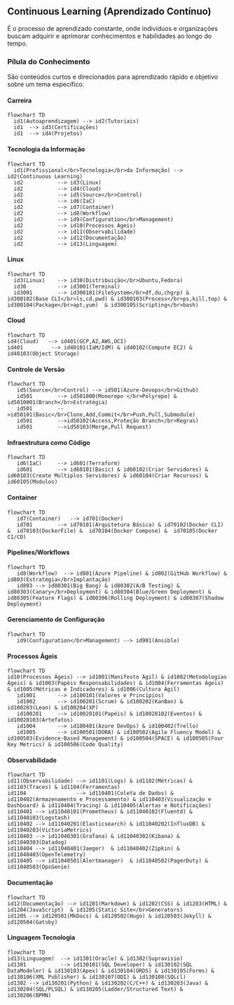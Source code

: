 ## Continuous Learning (Aprendizado Contínuo)
É o processo de aprendizado constante, onde indivíduos e organizações buscam adquirir e aprimorar conhecimentos e habilidades ao longo do tempo.

### Pílula do Conhecimento
São conteúdos curtos e direcionados para aprendizado rápido e objetivo sobre um tema específico.
#### Carreira

```mermaid
flowchart TD
  id1(Autoaprendizagem) --> id2(Tutoriais)
  id1  --> id3(Certificações)
  id1  --> id4(Projetos)
```
#### Tecnologia da Informação

```mermaid
flowchart TD
  id1(Profissional</br>Tecnologia</br>da Informação) --> id2(Continuous Learning)
  id2           --> id3(Linux)
  id2           --> id4(Cloud)
  id2           --> id5(Source</br>Control)
  id2           --> id6(IaC)
  id2           --> id7(Container)
  id2           --> id8(Workflow)
  id2           --> id9(Configuration</br>Management)
  id2           --> id10(Processos Ágeis)
  id2           --> id11(Observabilidade)
  id2           --> id12(Documentação)
  id2           --> id13(Linguagem)
```
#### Linux
```mermaid
flowchart TD
  id3(Linux)    --> id30(Distribuição</br>Ubuntu,Fedora)
  id30          --> id3001(Terminal)
  id3001        --> id300101(FileSystem</br>df,du,chgrp) & id300102(Base CLI</br>ls,cd,pwd) & id300103(Process</br>ps,kill,top) & id300104(Package</br>apt,yum)  & id300105(Scripting</br>bash)
```
#### Cloud
```mermaid
flowchart TD
id4(Cloud)   --> id401(GCP,AZ,AWS,OCI)
id401         --> id40101(IaM/IdM) & id40102(Compute EC2) & id40103(Object Storage) 
```
#### Controle de Versão
```mermaid
flowchart TD
   id5(Source</br>Control) --> id501(Azure-Devops</br>Github)
   id501        --> id501000(Monorepo </br>Polyrepo) & id5010001(Branch</br>Estratégia)
   id501        -->id50101(Basic</br>Clone,Add,Commit</br>Push,Pull,Submodule)
   id501        -->id50102(Access,Proteção Branch</br>Regras)
   id501        -->id50103(Merge,Pull Request)   
```
#### Infraestrutura como Código
```mermaid
flowchart TD
   id6(IaC)     --> id601(Terraform)
   id601        --> id60101(Basic) & id60102(Criar Servidores) & id60103(Create Multiplos Servidores) & id60104(Criar Recursos) & id60105(Modulos)
```
#### Container
```mermaid
flowchart TD
   id7(Container)   --> id701(Docker)
   id701        --> id70101(Arquitetura Básica) & id70102(Docker CLI) &  id70103(DockerFile) &  id70104(Docker Compose) &  id70105(Docker CI/CD)
```
#### Pipelines/Workflows
```mermaid
flowchart TD
   id8(Workflow)  --> id801(Azure Pipeline) & id802(GitHub Workflow) & id803(Estratégia</br>Implantação)
   id803 --> id80301(Big Bang) & id80302(A/B Testing) & id80303(Canary</br>Deployment) & id80304(Blue/Green Deployment) & id80305(Feature Flags) & id80306(Rolling Deployment) & id80307(Shadow Deployment) 
```
#### Gerenciamento de Configuração
```mermaid
flowchart TD
   id9(Configuration</br>Management) --> id901(Ansible)
```
#### Processos Ágeis
```mermaid
flowchart TD
id10(Processos Ágeis) --> id1001(Manifesto Ágil) & id1002(Metodologias Ágeis) & id1003(Papéis Responsabilidades) & id1004(Ferramentas Ágeis) & id1005(Métricas e Indicadores) & id1006(Cultura Ágil)
   id1001       --> id100101(Valores e Princípios)
   id1002       --> id100201(Scrum) & id100202(KanBan) & id100203(Lean) & id100204(XP)
   id100201     --> id10020101(Papéis) & id10020102(Eventos) & id10020103(Artefatos)
   id1004       --> id100401(Azure DevOps) & id100402(Trello)
   id1005       --> id100501(DORA) & id100502(Agile Fluency Model) & id100503(Evidence-Based Management) & id100504(SPACE) & id100505(Four Key Metrics) & id100506(Code Quality)
```
#### Observabilidade
```mermaid
flowchart TD
id11(Observabilidade) --> id1101(Logs) & id1102(Métricas) & id1103(Traces) & id1104(Ferramentas)
id1104                --> id110401(Coleta de Dados) & id110402(Armazenamento e Processamento) & id110403(Visualização e Dashboard) & id110404(Tracing) & id110405(Alertas e Notificações)
id110401 --> id11040101(Prometheus) & id11040102(Fluentd) & id11040103(Logstash)
id110402 --> id11040201(Elasticsearch) & id11040202(InfluxDB) & id11040203(VictoriaMetrics)
id110403 --> id11040301(Grafana) & id11040302(Kibana) & id11040303(Datadog)
id110404 --> id11040401(Jaeger)  & id11040402(Zipkin) & id11040403(OpenTelemetry)
id110405 --> id11040501(Alertmanager)  & id11040502(PagerDuty) & id11040503(OpsGenie)
```
#### Documentação
```mermaid
flowchart TD
id12(Documentação) --> id1201(Markdown) & id1202(CSS) & id1203(HTML) & id1204(JavaScript)  & id1205(Static Site</br>Generators)
id1205 --> id120501(MkDocs) & id120502(Hugo) & id120503(Jekyll) & id120504(Gatsby)
```
#### Linguagem Tecnologia

```mermaid
flowchart TD
id13(Linguagem)  --> id1301(Oracle) & id1302(Supravisio)
id1301           --> id130101(SQL Developer) & id130102(SQL DataModeler) & id130103(Apex) & id130104(ORDS) & id130105(Forms) & id130106(XML Publisher) & id130107(ODI) & id130108(SQLcl)
id1302 --> id130201(Python) & id130202(C/C++) & id130203(Java) & id130204(SQL/PLSQL) & id130205(Ladder/Structured Text) & id130206(BPMN)
```

